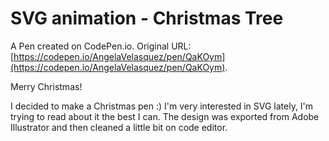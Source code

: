 # SVG animation - Christmas Tree

A Pen created on CodePen.io. Original URL: [https://codepen.io/AngelaVelasquez/pen/QaKOym](https://codepen.io/AngelaVelasquez/pen/QaKOym).

Merry Christmas!

I decided to make a Christmas pen :) I'm very interested in SVG lately, I'm trying to read about it the best I can. The design was exported from Adobe Illustrator and then cleaned a little bit on code editor.
